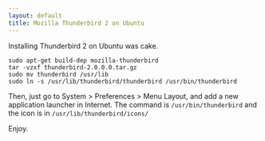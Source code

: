 ```yaml
---
layout: default
title: Mozilla Thunderbird 2 on Ubuntu
---
```


Installing Thunderbird 2 on Ubuntu was cake.

    sudo apt-get build-dep mozilla-thunderbird
    tar -vzxf thunderbird-2.0.0.0.tar.gz
    sudo mv thunderbird /usr/lib
    sudo ln -s /usr/lib/thunderbird/thunderbird /usr/bin/thunderbird

Then, just go to System &gt; Preferences &gt; Menu Layout, and add a new
application launcher in Internet.  The command is `/usr/bin/thunderbird`
and the icon is in `/usr/lib/thunderbird/icons/`

Enjoy.
